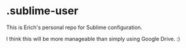 # .sublime-user

This is Erich's personal repo for Sublime configuration.

I think this will be more manageable than simply using Google Drive. :)
